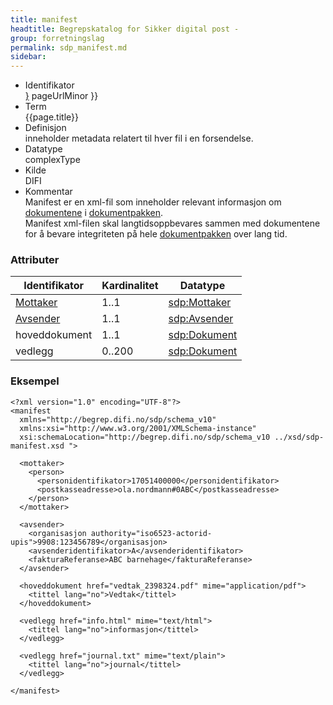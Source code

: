 ```yaml
---
title: manifest  
headtitle: Begrepskatalog for Sikker digital post -  
group: forretningslag
permalink: sdp_manifest.md
sidebar:
---
```


  - Identifikator  
    <span style="{ pageUrlMinor ;">[}]({{)</span> pageUrlMinor }}
  - Term  
    {{page.title}}
  - Definisjon  
    inneholder metadata relatert til hver fil i en forsendelse.
  - Datatype  
    complexType
  - Kilde  
    DIFI
  - Kommentar  
    Manifest er en xml-fil som inneholder relevant informasjon om
    [dokumentene](../../begrep/Dokument.md) i [dokumentpakken](index.md).  
    Manifest xml-filen skal langtidsoppbevares sammen med dokumentene
    for å bevare integriteten på hele [dokumentpakken](index.md) over lang
    tid.

### Attributer

| Identifikator                     | Kardinalitet | Datatype                              |
| --------------------------------- | ------------ | ------------------------------------- |
| [Mottaker](../../begrep/Mottaker.md) | 1..1         | [sdp:Mottaker](../../begrep/Mottaker.md) |
| [Avsender](../../begrep/Avsender.md) | 1..1         | [sdp:Avsender](../../begrep/Avsender.md) |
| hoveddokument                     | 1..1         | [sdp:Dokument](../../begrep/Dokument.md) |
| vedlegg                           | 0..200       | [sdp:Dokument](../../begrep/Dokument.md) |

### Eksempel

``` brush: xml; toolbar: false
<?xml version="1.0" encoding="UTF-8"?>
<manifest
  xmlns="http://begrep.difi.no/sdp/schema_v10"
  xmlns:xsi="http://www.w3.org/2001/XMLSchema-instance"
  xsi:schemaLocation="http://begrep.difi.no/sdp/schema_v10 ../xsd/sdp-manifest.xsd ">

  <mottaker>
    <person>
      <personidentifikator>17051400000</personidentifikator>
      <postkasseadresse>ola.nordmann#0ABC</postkasseadresse>
    </person>
  </mottaker>

  <avsender>
    <organisasjon authority="iso6523-actorid-upis">9908:123456789</organisasjon>
    <avsenderidentifikator>A</avsenderidentifikator>
    <fakturaReferanse>ABC barnehage</fakturaReferanse>
  </avsender>

  <hoveddokument href="vedtak_2398324.pdf" mime="application/pdf">
    <tittel lang="no">Vedtak</tittel>
  </hoveddokument>

  <vedlegg href="info.html" mime="text/html">
    <tittel lang="no">informasjon</tittel>
  </vedlegg>

  <vedlegg href="journal.txt" mime="text/plain">
    <tittel lang="no">journal</tittel>
  </vedlegg>

</manifest>
```
